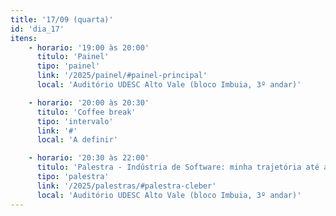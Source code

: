 ```yaml
---
title: '17/09 (quarta)'
id: 'dia_17'
itens:
    - horario: '19:00 às 20:00'
      titulo: 'Painel'
      tipo: 'painel'
      link: '/2025/painel/#painel-principal'
      local: 'Auditório UDESC Alto Vale (bloco Imbuia, 3º andar)'

    - horario: '20:00 às 20:30'
      titulo: 'Coffee break'
      tipo: 'intervalo'
      link: '#'
      local: 'A definir'

    - horario: '20:30 às 22:00'
      titulo: 'Palestra - Indústria de Software: minha trajetória até a 4ª revolução'
      tipo: 'palestra'
      link: '/2025/palestras/#palestra-cleber'
      local: 'Auditório UDESC Alto Vale (bloco Imbuia, 3º andar)'
---
```

